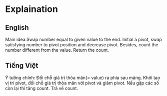 # Explaination

## English
Main idea:Swap number equal to given value to the end.
Initial a pivot, swap satisfying number to pivot position and decrease pivot. Besides, count the number different from the value. Return the count.

## Tiếng Việt
Ý tưởng chính: Đổi chỗ giá trị thỏa mãn(= value) ra phía sau mảng.
Khởi tạo vị trí pivot, đổi chỗ giá trị thỏa mãn với pivot và giảm pivot. Nếu gặp các số còn lại thì tăng count. Trả về count.